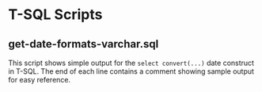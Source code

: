 # T-SQL Scripts
## get-date-formats-varchar.sql
This script shows simple output for the ```select convert(...)``` date construct in T-SQL. The end of each line contains a comment showing sample output for easy reference.
